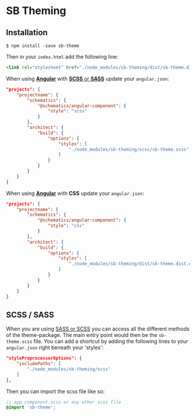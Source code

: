 # SB Theming

## Installation

`````
$ npm install -save sb-theme
`````

Then in your `index.html` add the following line:

```html
<link rel="stylesheet" href="./node_modules/sb-theming/dist/sb-theme.dist.css">
```

When using [**Angular**](https://angular.io/) with [**SCSS** or **SASS**](https://sass-lang.com/) update your `angular.json`:

```json
"projects": {
    "projectname": {
        "schematics": {
            "@schematics/angular:component": {
                "style": "scss"
            }
        },
        "architect": {
            "build": {
                "options": {
                    "styles": [
                        "./node_modules/sb-theming/scss/sb-theme.scss"
                    ]
                }
            }
        }
    }
}
```

When using [**Angular**](https://angular.io/) with **CSS** update your `angular.json`:

```json
"projects": {
    "projectname": {
        "schematics": {
            "@schematics/angular:component": {
                "style": "css"
            }
        },
        "architect": {
            "build": {
                "options": {
                    "styles": [
                        "./node_modules/sb-theming/dist/sb-theme.dist.css"
                    ]
                }
            }
        }
    }
}
```

## SCSS / SASS

When you are using [SASS or SCSS](https://sass-lang.com/) you can access all the different methods of the theme-package. The main entry point would then be the `sb-theme.scss` file. You can add a shortcut by adding the following lines to your `angular.json` right beneath your 'styles':

```json
"stylePreprocessorOptions": {
    "includePaths": [
        "./node_modules/sb-theming/scss"
    ]
},
```

Then you can import the scss file like so:

```scss
// app.component.scss or any other scss file
@import 'sb-theme';
```
